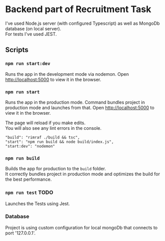# Backend part of Recruitment Task 
I've used Node.js server (with configured Typescript) as well as MongoDb database (on local server).\
For tests I've used JEST.

## Scripts

### `npm run start:dev`

Runs the app in the development mode via nodemon.
Open [http://localhost:5000](http://localhost:5000) to view it in the browser.

### `npm run start`

Runs the app in the production mode.
Command bundles project in production mode and launches from that.
Open [http://localhost:5000](http://localhost:5000) to view it in the browser.

The page will reload if you make edits.\
You will also see any lint errors in the console.

    "build": "rimraf ./build && tsc",
    "start": "npm run build && node build/index.js",
    "start:dev": "nodemon"

### `npm run build`

Builds the app for production to the `build` folder.\
It correctly bundles project in production mode and optimizes the build for the best performance.

### `npm run test` TODO

Launches the Tests using Jest.

### Database
Project is using custom configuration for local mongoDb that connects to port '127.0.0.1'.

